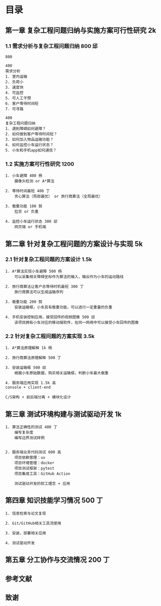 # 目录

## 第一章 复杂工程问题归纳与实施方案可行性研究 2k 

### 1.1	需求分析与复杂工程问题归纳 800 邱

    800

    400
    需求分析
    1. 室内运输
    2. 负荷小
    3. 速度快
    4. 可监控
    5. 可人工干预
    6. 客户等待时间短
    7. 可寻路

    400
    复杂工程问题归纳
    1. 遇到障碍如何避障？
    2. 如何做到客户等待时间短？
    3. 如何加入物品运输功能？
    4. 如何监控小车运行状态？
    5. 小车和手机app如何通信？

### 1.2	实施方案可行性研究 1200 

    1. 小车避障 400 杨
        摄像头检测 or A*算法

    2. 等待时间最短 400 丁
        贪心算法（局部最优） or 旅行商算法（全局最优）
    
    3. 载重功能 100 努
        拉货 or 负重
    
    4. 监控小车运行状态 300 邱
        网页端 or 手机端

## 第二章 针对复杂工程问题的方案设计与实现 5k 

### 2.1   针对复杂工程问题的方案设计 1.5k 

    1. A*算法实现小车避障 500 杨
        可以采集相关障碍坐标作为算法的输入，输出作为小车的运动路线

    2. 旅行商算法让客户总等待时机最短 300 丁
        旅行商算法可以生成运输序列

    3. 载重功能 200 努
        安装运输框，小车具有载重功能，可以进行一定重量的负重

    4. 手机安装控制应用，接受回传的视频图像 500 邱
        该项目拥有小车对应的移动端软件，在同一网络中可以接受小车回传的图像

### 2.2   针对复杂工程问题的方案实现 3.5k

    1. A*算法原理解释 1k 杨

    2. 旅行商算法原理解释 500 丁

    3. 安装运输框 500 邱
        根据小车原始数据，购买相关运输框，判断小车最大载重

    4. 服务端应用实现 1.5k 高
    console + client-end

    C/S架构 + 前后端分离 + 模块化设计

## 第三章 测试环境构建与测试驱动开发 1k

    1. 算法正确性的测试 400 丁
        编写复杂度
        编写边界测试样例


    2. 服务端业务代码测试 600 高
        项目依赖管理：uv
        项目环境管理：docker
        项目测试框架：pytest
        项目集成工具：GitHub Action

        测试驱动开发的软工理念 + 应用 

## 第四章 知识技能学习情况 500 丁

    1. 信息检索与论文复现

    2. Git/GitHub相关工具流使用

    3. 安装，部署相关应用

    4. 测试驱动开发

## 第五章 分工协作与交流情况 200 丁

## 参考文献	

## 致谢	
